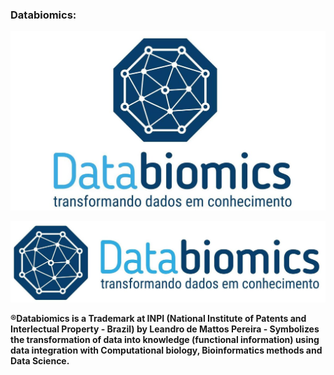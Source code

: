 
### Databiomics:
![Image](databiomics2.jpg) 



![Image](databiomics3.jpg) 

**®Databiomics is a Trademark at INPI (National Institute of Patents and Interlectual Property - Brazil) by Leandro de Mattos Pereira - Symbolizes the transformation of data into knowledge (functional information) using data integration with Computational biology, Bioinformatics methods and Data Science.**
